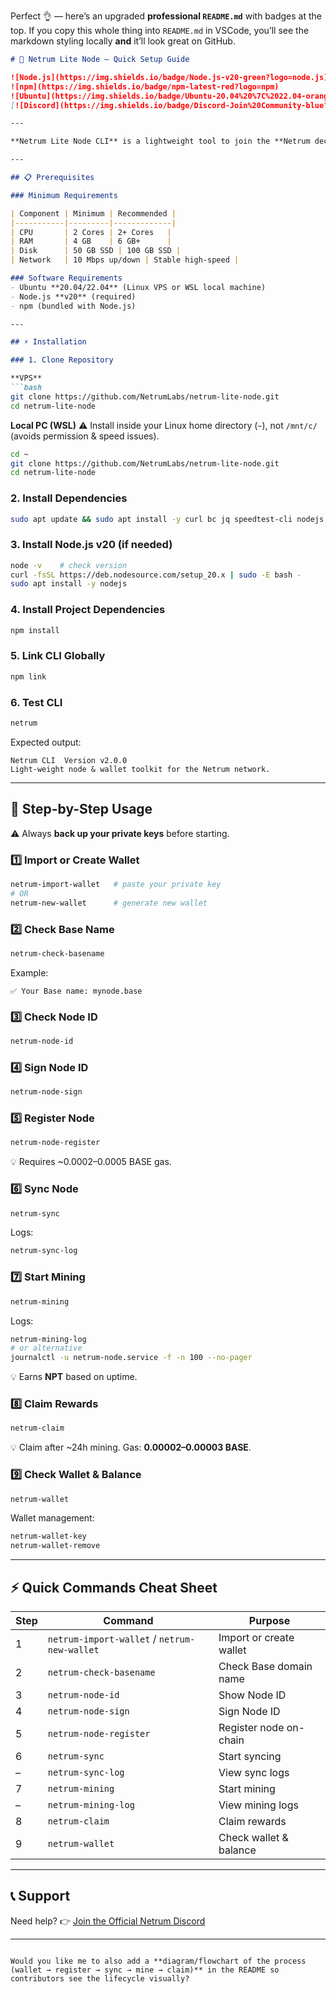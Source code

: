 Perfect 👌 — here’s an upgraded **professional `README.md`** with badges at the top. If you copy this whole thing into `README.md` in VSCode, you’ll see the markdown styling locally **and** it’ll look great on GitHub.

````markdown
# 🚀 Netrum Lite Node – Quick Setup Guide  

![Node.js](https://img.shields.io/badge/Node.js-v20-green?logo=node.js)  
![npm](https://img.shields.io/badge/npm-latest-red?logo=npm)  
![Ubuntu](https://img.shields.io/badge/Ubuntu-20.04%20%7C%2022.04-orange?logo=ubuntu)  
[![Discord](https://img.shields.io/badge/Discord-Join%20Community-blue?logo=discord)](https://discord.gg/)

---

**Netrum Lite Node CLI** is a lightweight tool to join the **Netrum decentralized compute network** — create/import wallets, register your node, sync, mine, and claim rewards all from your terminal.  

---

## 📋 Prerequisites  

### Minimum Requirements  

| Component | Minimum | Recommended |
|-----------|---------|-------------|
| CPU       | 2 Cores | 2+ Cores   |
| RAM       | 4 GB    | 6 GB+      |
| Disk      | 50 GB SSD | 100 GB SSD |
| Network   | 10 Mbps up/down | Stable high-speed |

### Software Requirements  
- Ubuntu **20.04/22.04** (Linux VPS or WSL local machine)  
- Node.js **v20** (required)  
- npm (bundled with Node.js)  

---

## ⚡ Installation  

### 1. Clone Repository  

**VPS**  
```bash
git clone https://github.com/NetrumLabs/netrum-lite-node.git
cd netrum-lite-node
````

**Local PC (WSL)**
⚠ Install inside your Linux home directory (`~`), not `/mnt/c/` (avoids permission & speed issues).

```bash
cd ~
git clone https://github.com/NetrumLabs/netrum-lite-node.git
cd netrum-lite-node
```

### 2. Install Dependencies

```bash
sudo apt update && sudo apt install -y curl bc jq speedtest-cli nodejs npm
```

### 3. Install Node.js v20 (if needed)

```bash
node -v    # check version
curl -fsSL https://deb.nodesource.com/setup_20.x | sudo -E bash -
sudo apt install -y nodejs
```

### 4. Install Project Dependencies

```bash
npm install
```

### 5. Link CLI Globally

```bash
npm link
```

### 6. Test CLI

```bash
netrum
```

Expected output:

```
Netrum CLI  Version v2.0.0
Light-weight node & wallet toolkit for the Netrum network.
```

---

## 🚀 Step-by-Step Usage

⚠️ Always **back up your private keys** before starting.

### 1️⃣ Import or Create Wallet

```bash
netrum-import-wallet   # paste your private key
# OR
netrum-new-wallet      # generate new wallet
```

### 2️⃣ Check Base Name

```bash
netrum-check-basename
```

Example:

```
✅ Your Base name: mynode.base
```

### 3️⃣ Check Node ID

```bash
netrum-node-id
```

### 4️⃣ Sign Node ID

```bash
netrum-node-sign
```

### 5️⃣ Register Node

```bash
netrum-node-register
```

💡 Requires \~0.0002–0.0005 BASE gas.

### 6️⃣ Sync Node

```bash
netrum-sync
```

Logs:

```bash
netrum-sync-log
```

### 7️⃣ Start Mining

```bash
netrum-mining
```

Logs:

```bash
netrum-mining-log
# or alternative
journalctl -u netrum-node.service -f -n 100 --no-pager
```

💡 Earns **NPT** based on uptime.

### 8️⃣ Claim Rewards

```bash
netrum-claim
```

💡 Claim after \~24h mining. Gas: **0.00002–0.00003 BASE**.

### 9️⃣ Check Wallet & Balance

```bash
netrum-wallet
```

Wallet management:

```bash
netrum-wallet-key
netrum-wallet-remove
```

---

## ⚡ Quick Commands Cheat Sheet

| Step | Command                                      | Purpose                 |
| ---- | -------------------------------------------- | ----------------------- |
| 1    | `netrum-import-wallet` / `netrum-new-wallet` | Import or create wallet |
| 2    | `netrum-check-basename`                      | Check Base domain name  |
| 3    | `netrum-node-id`                             | Show Node ID            |
| 4    | `netrum-node-sign`                           | Sign Node ID            |
| 5    | `netrum-node-register`                       | Register node on-chain  |
| 6    | `netrum-sync`                                | Start syncing           |
| –    | `netrum-sync-log`                            | View sync logs          |
| 7    | `netrum-mining`                              | Start mining            |
| –    | `netrum-mining-log`                          | View mining logs        |
| 8    | `netrum-claim`                               | Claim rewards           |
| 9    | `netrum-wallet`                              | Check wallet & balance  |

---

## 📞 Support

Need help? 👉 [Join the Official Netrum Discord](https://discord.gg/)

---

```

Would you like me to also add a **diagram/flowchart of the process (wallet → register → sync → mine → claim)** in the README so contributors see the lifecycle visually?
```
